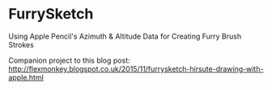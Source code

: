 # FurrySketch
Using Apple Pencil's Azimuth &amp; Altitude Data for Creating Furry Brush Strokes

Companion project to this blog post: http://flexmonkey.blogspot.co.uk/2015/11/furrysketch-hirsute-drawing-with-apple.html
